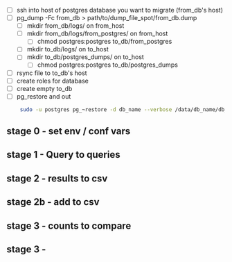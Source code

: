 - [ ] ssh into host of postgres database you want to migrate (from_db's host)
- [ ] pg_dump -Fc from_db > path/to/dump_file_spot/from_db.dump
  - [ ] mkdir from_db/logs/ on from_host
  - [ ] mkdir from_db/logs/from_postgres/ on from_host
    - [ ] chmod postgres:postgres to_db/from_postgres
  - [ ] mkdir to_db/logs/ on to_host
  - [ ] mkdir to_db/postgres_dumps/ on to_host
    - [ ] chmod postgres:postgres to_db/postgres_dumps
- [ ] rsync file to to_db's host
- [ ] create roles for database
- [ ] create empty to_db
- [ ] pg_restore and out 
  ```sh
   sudo -u postgres pg_~restore -d db_name --verbose /data/db_name/db_name.dump > /data/db_name_090823.log 2>&1
  ```

## stage 0 - set env / conf vars
## stage 1 - Query to queries
## stage 2 - results to csv
## stage 2b - add to csv
## stage 3 - counts to compare
## stage 3 - 